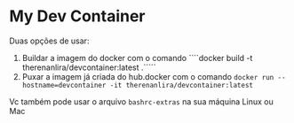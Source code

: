 # My Dev Container

Duas opções de usar:

1. Buildar a imagem do docker com o comando ````docker build -t therenanlira/devcontainer:latest .`````
2. Puxar a imagem já criada do hub.docker com o comando ````docker run --hostname=devcontainer -it therenanlira/devcontainer:latest````

Vc também pode usar o arquivo ````bashrc-extras```` na sua máquina Linux ou Mac